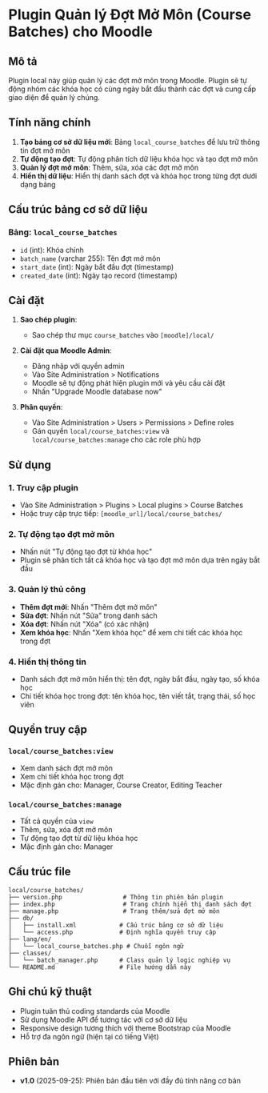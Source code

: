 # Plugin Quản lý Đợt Mở Môn (Course Batches) cho Moodle

## Mô tả
Plugin local này giúp quản lý các đợt mở môn trong Moodle. Plugin sẽ tự động nhóm các khóa học có cùng ngày bắt đầu thành các đợt và cung cấp giao diện để quản lý chúng.

## Tính năng chính
1. **Tạo bảng cơ sở dữ liệu mới**: Bảng `local_course_batches` để lưu trữ thông tin đợt mở môn
2. **Tự động tạo đợt**: Tự động phân tích dữ liệu khóa học và tạo đợt mở môn
3. **Quản lý đợt mở môn**: Thêm, sửa, xóa các đợt mở môn
4. **Hiển thị dữ liệu**: Hiển thị danh sách đợt và khóa học trong từng đợt dưới dạng bảng

## Cấu trúc bảng cơ sở dữ liệu

### Bảng: `local_course_batches`
- `id` (int): Khóa chính
- `batch_name` (varchar 255): Tên đợt mở môn
- `start_date` (int): Ngày bắt đầu đợt (timestamp)
- `created_date` (int): Ngày tạo record (timestamp)

## Cài đặt

1. **Sao chép plugin**: 
   - Sao chép thư mục `course_batches` vào `[moodle]/local/`

2. **Cài đặt qua Moodle Admin**:
   - Đăng nhập với quyền admin
   - Vào Site Administration > Notifications
   - Moodle sẽ tự động phát hiện plugin mới và yêu cầu cài đặt
   - Nhấn "Upgrade Moodle database now"

3. **Phân quyền**:
   - Vào Site Administration > Users > Permissions > Define roles
   - Gán quyền `local/course_batches:view` và `local/course_batches:manage` cho các role phù hợp

## Sử dụng

### 1. Truy cập plugin
- Vào Site Administration > Plugins > Local plugins > Course Batches
- Hoặc truy cập trực tiếp: `[moodle_url]/local/course_batches/`

### 2. Tự động tạo đợt mở môn
- Nhấn nút "Tự động tạo đợt từ khóa học"
- Plugin sẽ phân tích tất cả khóa học và tạo đợt mở môn dựa trên ngày bắt đầu

### 3. Quản lý thủ công
- **Thêm đợt mới**: Nhấn "Thêm đợt mở môn"
- **Sửa đợt**: Nhấn nút "Sửa" trong danh sách
- **Xóa đợt**: Nhấn nút "Xóa" (có xác nhận)
- **Xem khóa học**: Nhấn "Xem khóa học" để xem chi tiết các khóa học trong đợt

### 4. Hiển thị thông tin
- Danh sách đợt mở môn hiển thị: tên đợt, ngày bắt đầu, ngày tạo, số khóa học
- Chi tiết khóa học trong đợt: tên khóa học, tên viết tắt, trạng thái, số học viên

## Quyền truy cập

### `local/course_batches:view`
- Xem danh sách đợt mở môn
- Xem chi tiết khóa học trong đợt
- Mặc định gán cho: Manager, Course Creator, Editing Teacher

### `local/course_batches:manage`
- Tất cả quyền của `view`
- Thêm, sửa, xóa đợt mở môn
- Tự động tạo đợt từ dữ liệu khóa học
- Mặc định gán cho: Manager

## Cấu trúc file

```
local/course_batches/
├── version.php                 # Thông tin phiên bản plugin
├── index.php                   # Trang chính hiển thị danh sách đợt
├── manage.php                  # Trang thêm/sửa đợt mở môn
├── db/
│   ├── install.xml            # Cấu trúc bảng cơ sở dữ liệu
│   └── access.php             # Định nghĩa quyền truy cập
├── lang/en/
│   └── local_course_batches.php # Chuỗi ngôn ngữ
├── classes/
│   └── batch_manager.php      # Class quản lý logic nghiệp vụ
└── README.md                  # File hướng dẫn này
```

## Ghi chú kỹ thuật

- Plugin tuân thủ coding standards của Moodle
- Sử dụng Moodle API để tương tác với cơ sở dữ liệu
- Responsive design tương thích với theme Bootstrap của Moodle
- Hỗ trợ đa ngôn ngữ (hiện tại có tiếng Việt)

## Phiên bản
- **v1.0** (2025-09-25): Phiên bản đầu tiên với đầy đủ tính năng cơ bản
